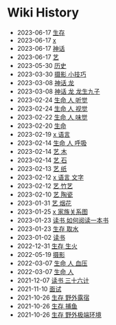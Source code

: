 # Wiki History

  - 2023-06-17 [生存](/0164_生存)
  - 2023-06-17 [x](/0163_x)
  - 2023-06-17 [神话](/0166_神话)
  - 2023-06-17 [艺](/0165_艺)
  - 2023-05-30 [历史](/0162_历史)
  - 2023-03-30 [摄影 小技巧](/0150_摄影_小技巧)
  - 2023-03-08 [神话 龙](/0140_神话_龙)
  - 2023-03-08 [神话 龙 龙生九子](/0141_神话_龙_龙生九子)
  - 2023-02-24 [生命 人 听觉](/0136_生命_人_听觉)
  - 2023-02-24 [生命 人 视觉](/0135_生命_人_视觉)
  - 2023-02-22 [生命 人 味觉](/0133_生命_人_味觉)
  - 2023-02-20 [生命](/0130_生命)
  - 2023-02-19 [x 语言](/0129_x_语言)
  - 2023-02-14 [生命 人 呼吸](/0119_生命_人_呼吸)
  - 2023-02-14 [艺 木](/0120_艺_木)
  - 2023-02-14 [艺 石](/0121_艺_石)
  - 2023-02-13 [艺 纸](/0118_艺_纸)
  - 2023-02-12 [x 语言 文字](/0114_x_语言_文字)
  - 2023-02-12 [艺 竹艺](/0116_艺_竹艺)
  - 2023-02-10 [艺 陶瓷](/0111_艺_陶瓷)
  - 2023-01-31 [艺 烟花](/0104_艺_烟花)
  - 2023-01-25 [x 家族关系图](/0100_x_家族关系图)
  - 2023-01-23 [读书 如何阅读一本书](/0099_读书_如何阅读一本书)
  - 2023-01-23 [生存 取水](/0098_生存_取水)
  - 2023-01-02 [读书](/0095_读书)
  - 2022-12-31 [生存 生火](/0093_生存_生火)
  - 2022-05-19 [摄影](/0089_摄影)
  - 2022-03-07 [生命 人 血压](/0088_生命_人_血压)
  - 2022-03-07 [生命 人](/0087_生命_人)
  - 2021-12-07 [读书 三十六计](/0081_读书_三十六计)
  - 2021-11-10 [面试](/0075_面试)
  - 2021-10-26 [生存 野外露宿](/0074_生存_野外露宿)
  - 2021-10-26 [生存 捕鱼](/0073_生存_捕鱼)
  - 2021-10-26 [生存 野外极端环境](/0072_生存_野外极端环境)
